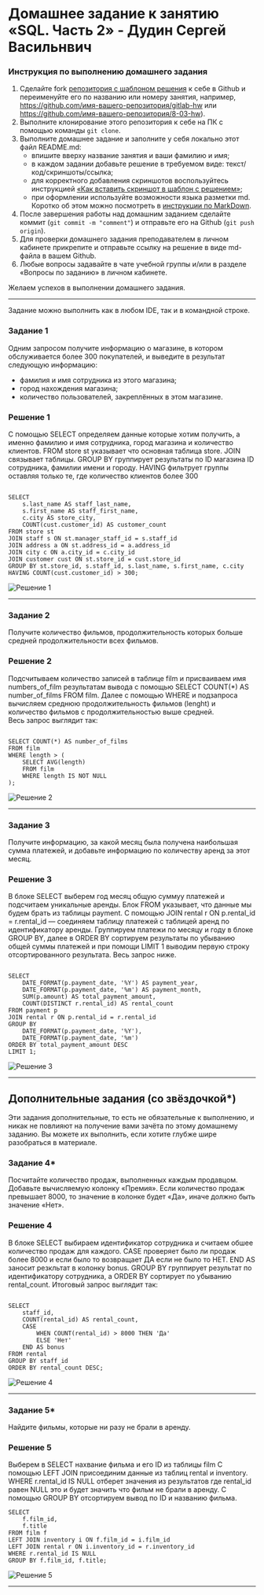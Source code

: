 # Домашнее задание к занятию «SQL. Часть 2» - Дудин Сергей Васильнвич

### Инструкция по выполнению домашнего задания

1. Сделайте fork [репозитория c шаблоном решения](https://github.com/netology-code/sys-pattern-homework) к себе в Github и переименуйте его по названию или номеру занятия, например, https://github.com/имя-вашего-репозитория/gitlab-hw или https://github.com/имя-вашего-репозитория/8-03-hw).
2. Выполните клонирование этого репозитория к себе на ПК с помощью команды `git clone`.
3. Выполните домашнее задание и заполните у себя локально этот файл README.md:
   - впишите вверху название занятия и ваши фамилию и имя;
   - в каждом задании добавьте решение в требуемом виде: текст/код/скриншоты/ссылка;
   - для корректного добавления скриншотов воспользуйтесь инструкцией [«Как вставить скриншот в шаблон с решением»](https://github.com/netology-code/sys-pattern-homework/blob/main/screen-instruction.md);
   - при оформлении используйте возможности языка разметки md. Коротко об этом можно посмотреть в [инструкции по MarkDown](https://github.com/netology-code/sys-pattern-homework/blob/main/md-instruction.md).
4. После завершения работы над домашним заданием сделайте коммит (`git commit -m "comment"`) и отправьте его на Github (`git push origin`).
5. Для проверки домашнего задания преподавателем в личном кабинете прикрепите и отправьте ссылку на решение в виде md-файла в вашем Github.
6. Любые вопросы задавайте в чате учебной группы и/или в разделе «Вопросы по заданию» в личном кабинете.

Желаем успехов в выполнении домашнего задания.

---

Задание можно выполнить как в любом IDE, так и в командной строке.

### Задание 1

Одним запросом получите информацию о магазине, в котором обслуживается более 300 покупателей, и выведите в результат следующую информацию: 
- фамилия и имя сотрудника из этого магазина;
- город нахождения магазина;
- количество пользователей, закреплённых в этом магазине.

### Решение 1

С помощью SELECT определяем данные которые хотим получить, а именно фамилию и имя сотрудника, город магазина и количество клиентов. FROM store st указывает что основная таблица store. JOIN связывает таблицы.  GROUP BY группирует результаты по ID магазина ID сотрудника, фамилии имени и городу. HAVING фильтрует группы оставляя только те, где количество клиентов более 300

```

SELECT 
    s.last_name AS staff_last_name,
    s.first_name AS staff_first_name,
    c.city AS store_city,
    COUNT(cust.customer_id) AS customer_count
FROM store st
JOIN staff s ON st.manager_staff_id = s.staff_id
JOIN address a ON st.address_id = a.address_id
JOIN city c ON a.city_id = c.city_id
JOIN customer cust ON st.store_id = cust.store_id
GROUP BY st.store_id, s.staff_id, s.last_name, s.first_name, c.city
HAVING COUNT(cust.customer_id) > 300;

```

![Решение 1](https://github.com/noisy441/SQL-part2/blob/main/img/img1.png)

---

### Задание 2

Получите количество фильмов, продолжительность которых больше средней продолжительности всех фильмов.

### Решение 2

Подсчитываем количество записей в таблице film и присваиваем имя numbers_of_film результатам вывода с помощью SELECT COUNT(*) AS number_of_films FROM film.
Далее с помощью WHERE и подзапроса вычисляем среднюю продолжительность фильмов (lenght)  и количество фильмов с продолжительностью выше средней.  
Весь запрос выглядит так:

```

SELECT COUNT(*) AS number_of_films
FROM film
WHERE length > (
    SELECT AVG(length)
    FROM film
    WHERE length IS NOT NULL
);

```

![Решение 2](https://github.com/noisy441/SQL-part2/blob/main/img/img2.png)


---

### Задание 3

Получите информацию, за какой месяц была получена наибольшая сумма платежей, и добавьте информацию по количеству аренд за этот месяц.

### Решение 3

В блоке SELECT выберем год месяц общую суммуу платежей и подсчитаем уникальные аренды. Блок FROM указывает, что данные мы будем брать из таблицы payment. С помощью JOIN rental r ON p.rental_id = r.rental_id — соединяем таблицу платежей с таблицей аренд по идентификатору аренды. Группируем платежи по месяцу и году в блоке GROUP BY, далее в ORDER BY сортируем результаты по убыванию общей суммы платежей и при помощи LIMIT 1 выводим первую строку отсортированного результата.
Весь запрос ниже.

```

SELECT 
    DATE_FORMAT(p.payment_date, '%Y') AS payment_year,
    DATE_FORMAT(p.payment_date, '%m') AS payment_month,
    SUM(p.amount) AS total_payment_amount,
    COUNT(DISTINCT r.rental_id) AS rental_count
FROM payment p
JOIN rental r ON p.rental_id = r.rental_id
GROUP BY 
    DATE_FORMAT(p.payment_date, '%Y'), 
    DATE_FORMAT(p.payment_date, '%m')
ORDER BY total_payment_amount DESC
LIMIT 1;

```

![Решение 3](https://github.com/noisy441/SQL-part2/blob/main/img/img3.png)

---

## Дополнительные задания (со звёздочкой*)
Эти задания дополнительные, то есть не обязательные к выполнению, и никак не повлияют на получение вами зачёта по этому домашнему заданию. Вы можете их выполнить, если хотите глубже шире разобраться в материале.

### Задание 4*

Посчитайте количество продаж, выполненных каждым продавцом. Добавьте вычисляемую колонку «Премия». Если количество продаж превышает 8000, то значение в колонке будет «Да», иначе должно быть значение «Нет».

### Решение 4

В блоке SELECT выбираем идентификатор сотрудника и считаем обшее количество продаж для каждого. CASE проверяет было ли продаж более 8000 и если было то возвращает ДА если не было то НЕТ. END AS заносит резкльтат в колонку bonus. GROUP BY группирует результат по идентификатору сотрудника, а ORDER BY сортирует по убыванию rental_count. Итоговый запрос выглядит так:

```

SELECT 
    staff_id,
    COUNT(rental_id) AS rental_count,
    CASE 
        WHEN COUNT(rental_id) > 8000 THEN 'Да'
        ELSE 'Нет'
    END AS bonus
FROM rental
GROUP BY staff_id
ORDER BY rental_count DESC;

```

![Решение 4](https://github.com/noisy441/SQL-part2/blob/main/img/img4.png)

---

### Задание 5*

Найдите фильмы, которые ни разу не брали в аренду.

### Решение 5 

Выберем в SELECT нахвание фильма и его ID из таблицы film
С помощью LEFT JOIN присоединим данные из таблиц rental и inventory. WHERE r.rental_id IS NULL отберет значения из результатов где rental_id равен NULL это и будет значить что фильм не брали в аренду. С помощью GROUP BY 
отсортируем вывод по ID и названию фильма. 

```
SELECT 
    f.film_id,
    f.title
FROM film f
LEFT JOIN inventory i ON f.film_id = i.film_id
LEFT JOIN rental r ON i.inventory_id = r.inventory_id
WHERE r.rental_id IS NULL
GROUP BY f.film_id, f.title;

```

![Решение 5](https://github.com/noisy441/SQL-part2/blob/main/img/img5.png)

---
